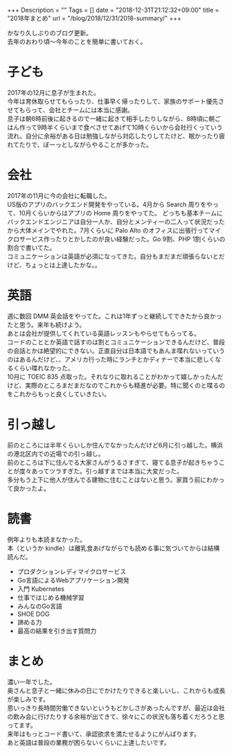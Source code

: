 +++
Description = ""
Tags = []
date = "2018-12-31T21:12:32+09:00"
title = "2018年まとめ"
url = "/blog/2018/12/31/2018-summary/"
+++

かなり久しぶりのブログ更新。  
去年のおわり頃〜今年のことを簡単に書いておく。  

# 子ども
2017年の12月に息子が生まれた。  
今年は育休取らせてもらったり、仕事早く帰ったりして、家族のサポート優先させてもらって、会社とチームには本当に感謝。  
息子は朝6時前後に起きるので一緒に起きて相手したりしながら、8時頃に朝ごはん作って9時半くらいまで食べさせてあげて10時くらいから会社行くっていう流れ。自分に余裕がある日は勉強しながら対応したりしてたけど、眠かったり疲れてたりで、ぼーっとしながらやることが多かった。  

# 会社
2017年の11月に今の会社に転職した。  
US版のアプリのバックエンド開発をやっている。4月から Search 周りをやって、10月くらいからはアプリの Home 周りをやってた。
どっちも基本チームにバックエンドエンジニアは自分一人か、自分とメンティーの二人って状況だったから大体メインでやれた。7月くらいに Palo Alto のオフィスに出張行ってマイクロサービス作ったりとかしたのが良い経験だった。Go 9割、PHP 1割くらいの割合で書いてた。  
コミュニケーションは英語が必須になってきた。自分もまだまだ頑張らないとだけど、ちょっとは上達したかな。。  

# 英語
週に数回 DMM 英会話をやってた。これは1年ずっと継続してできたから良かったと思う。来年も続けよう。  
あとは会社が提供してくれている英語レッスンもやらせてもらってる。  
コードのこととか英語で話すのは割とコミュニケーションできるんだけど、普段の会話とかは絶望的にできない。正直自分は日本語でもあんま喋れないっていうのはあるんだけど、、アメリカ行った時にランチとかディナーで本当に悲しくなるくらい喋れなかった。  
10月に TOEIC 835 点取った。それなりに取れることがわかって嬉しかったんだけど、実際のところまだまだなのでこれからも精進が必要。特に聞くのと喋るのをこれからもっと良くしていきたい。  

# 引っ越し
前のところには半年くらいしか住んでなかったんだけど6月に引っ越した。横浜の港北区内での近場での引っ越し。  
前のところは下に住んでる大家さんがうるさすぎて、寝てる息子が起きちゃうことが度々あってツラすぎた。引っ越すまでは本当に大変だった。  
多分もう上下に他人が住んでる建物に住むことはないと思う。家買う前にわかって良かったよ。  

# 読書
例年よりも本読まなかった。  
本（というか kindle）は離乳食あげながらでも読める事に気づいてからは結構読んだ。  

- プロダクションレディマイクロサービス
- Go言語によるWebアプリケーション開発
- 入門 Kubernetes
- 仕事ではじめる機械学習
- みんなのGo言語
- SHOE DOG
- 諦める力
- 最高の結果を引き出す質問力

# まとめ
濃い一年でした。  
奥さんと息子と一緒に休みの日にでかけたりできると楽しいし、これからも成長が楽しみです。  
思いっきり長時間労働できないというもどかしさがあったんですが、最近は会社の飲み会に行けたりする余裕が出てきて、徐々にこの状況も落ち着くだろうと思ってます。  
来年はもっとコード書いて、承認欲求を満たせるようにがんばります。  
あと英語は普段の業務が困らないくらいに上達したいです。  
